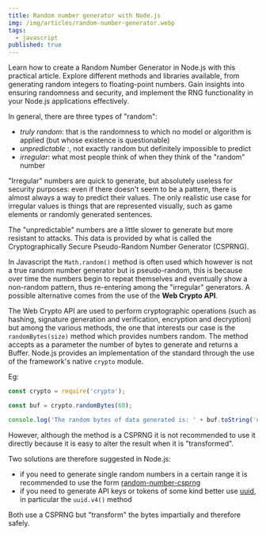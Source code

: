 ```yaml
---
title: Random number generator with Node.js
img: /img/articles/random-number-generator.webp
tags:
  - javascript
published: true
---
```


Learn how to create a Random Number Generator in Node.js with this practical article. Explore different methods and libraries available, from generating random integers to floating-point numbers. Gain insights into ensuring randomness and security, and implement the RNG functionality in your Node.js applications effectively.

<!--more-->

In general, there are three types of "random":

- _truly random_: that is the randomness to which no model or algorithm is applied (but whose existence is questionable)
- _unpredictable_ :, not exactly random but definitely impossible to predict
- _irregular_: what most people think of when they think of the "random" number

"Irregular" numbers are quick to generate, but absolutely useless for security purposes: even if there doesn't seem to be a pattern, there is almost always a way to predict their values. The only realistic use case for irregular values ​​is things that are represented visually, such as game elements or randomly generated sentences.

The "unpredictable" numbers are a little slower to generate but more resistant to attacks. This data is provided by what is called the Cryptographically Secure Pseudo-Random Number Generator (CSPRNG).

In Javascript the `Math.random()` method is often used which however is not a true random number generator but is pseudo-random, this is because over time the numbers begin to repeat themselves and eventually show a non-random pattern, thus re-entering among the "irregular" generators. A possible alternative comes from the use of the **Web Crypto API**.

The Web Crypto API are used to perform cryptographic operations (such as hashing, signature generation and verification, encryption and decryption) but among the various methods, the one that interests our case is the `randomBytes(size)` method which provides numbers random. The method accepts as a parameter the number of bytes to generate and returns a Buffer. Node.js provides an implementation of the standard through the use of the framework's native `crypto` module.

Eg:

```javascript
const crypto = require('crypto');

const buf = crypto.randomBytes(60);

console.log('The random bytes of data generated is: ' + buf.toString('utf8'));
```

However, although the method is a CSPRNG it is not recommended to use it directly because it is easy to alter the result when it is "transformed".

Two solutions are therefore suggested in Node.js:

- if you need to generate single random numbers in a certain range it is recommended to use the form [random-number-csprng](https://www.npmjs.com/package/random-number-csprng)
- if you need to generate API keys or tokens of some kind better use [uuid](https://www.npmjs.com/package/uuid), in particular the `uuid.v4()` method

Both use a CSPRNG but "transform" the bytes impartially and therefore safely.
